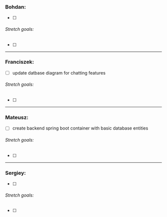 ### Bohdan:
- [ ]

###### Stretch goals:
- [ ]

----------------------------------
### Franciszek:
- [ ] update datbase diagram for chatting features

###### Stretch goals:
- [ ]

----------------------------------
### Mateusz:
- [ ] create backend spring boot container with basic database entities

###### Stretch goals:
- [ ]

----------------------------------
### Sergiey:
- [ ]

###### Stretch goals:
- [ ]
